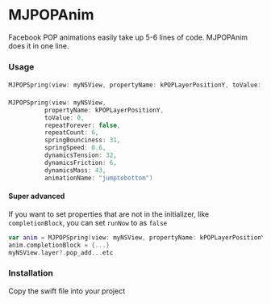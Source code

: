 # MJPOPAnim
Facebook POP animations easily take up 5-6 lines of code. MJPOPAnim does it in one line.

### Usage
####
```swift
MJPOPSpring(view: myNSView, propertyName: kPOPLayerPositionY, toValue: 0)
```
####
```swift
MJPOPSpring(view: myNSView, 
          propertyName: kPOPLayerPositionY, 
          toValue: 0, 
          repeatForever: false, 
          repeatCount: 6, 
          springBounciness: 31, 
          springSpeed: 0.6, 
          dynamicsTension: 32, 
          dynamicsFriction: 6, 
          dynamicsMass: 43, 
          animationName: "jumptobottom")
```

#### Super advanced
If you want to set properties that are not in the initializer, like `completionBlock`, you can set `runNow` to as `false` 

```swift
var anim = MJPOPSpring(view: myNSView, propertyName: kPOPLayerPositionY, toValue: 0, runNow:false)
anim.completionBlock = {...}
myNSView.layer?.pop_add...etc
```

### Installation
Copy the swift file into your project
